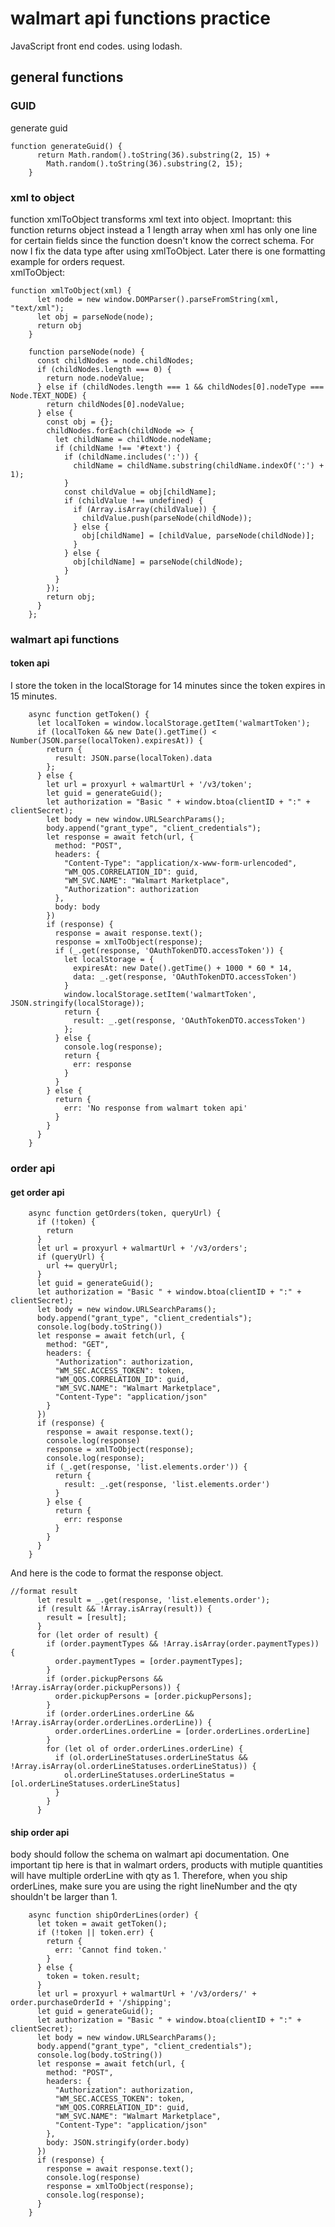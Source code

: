 # walmart api functions practice
JavaScript front end codes. using lodash.

## general functions
### GUID
generate guid  
```
function generateGuid() {
      return Math.random().toString(36).substring(2, 15) +
        Math.random().toString(36).substring(2, 15);
    }
```
### xml to object  
function xmlToObject transforms xml text into object. 
Imoprtant: this function returns object instead a 1 length array when xml has only one line for certain fields since the function doesn't know the correct schema. For now I fix the data type after using xmlToObject. Later there is one formatting example for orders request.  
xmlToObject:  
```
function xmlToObject(xml) {
      let node = new window.DOMParser().parseFromString(xml, "text/xml");
      let obj = parseNode(node);
      return obj
    }

    function parseNode(node) {
      const childNodes = node.childNodes;
      if (childNodes.length === 0) {
        return node.nodeValue;
      } else if (childNodes.length === 1 && childNodes[0].nodeType === Node.TEXT_NODE) {
        return childNodes[0].nodeValue;
      } else {
        const obj = {};
        childNodes.forEach(childNode => {
          let childName = childNode.nodeName;
          if (childName !== '#text') {
            if (childName.includes(':')) {
              childName = childName.substring(childName.indexOf(':') + 1);
            }
            const childValue = obj[childName];
            if (childValue !== undefined) {
              if (Array.isArray(childValue)) {
                childValue.push(parseNode(childNode));
              } else {
                obj[childName] = [childValue, parseNode(childNode)];
              }
            } else {
              obj[childName] = parseNode(childNode);
            }
          }
        });
        return obj;
      }
    };
```
### walmart api functions  
#### token api
I store the token in the localStorage for 14 minutes since the token expires in 15 minutes.  
```
    async function getToken() {
      let localToken = window.localStorage.getItem('walmartToken');
      if (localToken && new Date().getTime() < Number(JSON.parse(localToken).expiresAt)) {
        return {
          result: JSON.parse(localToken).data
        };
      } else {
        let url = proxyurl + walmartUrl + '/v3/token';
        let guid = generateGuid();
        let authorization = "Basic " + window.btoa(clientID + ":" + clientSecret);
        let body = new window.URLSearchParams();
        body.append("grant_type", "client_credentials");
        let response = await fetch(url, {
          method: "POST",
          headers: {
            "Content-Type": "application/x-www-form-urlencoded",
            "WM_QOS.CORRELATION_ID": guid,
            "WM_SVC.NAME": "Walmart Marketplace",
            "Authorization": authorization
          },
          body: body
        })
        if (response) {
          response = await response.text();
          response = xmlToObject(response);
          if (_.get(response, 'OAuthTokenDTO.accessToken')) {
            let localStorage = {
              expiresAt: new Date().getTime() + 1000 * 60 * 14,
              data: _.get(response, 'OAuthTokenDTO.accessToken')
            }
            window.localStorage.setItem('walmartToken', JSON.stringify(localStorage));
            return {
              result: _.get(response, 'OAuthTokenDTO.accessToken')
            };
          } else {
            console.log(response);
            return {
              err: response
            }
          }
        } else {
          return {
            err: 'No response from walmart token api'
          }
        }
      }
    }
```
### order api  
#### get order api  
```
    async function getOrders(token, queryUrl) {
      if (!token) {
        return
      }
      let url = proxyurl + walmartUrl + '/v3/orders';
      if (queryUrl) {
        url += queryUrl;
      }
      let guid = generateGuid();
      let authorization = "Basic " + window.btoa(clientID + ":" + clientSecret);
      let body = new window.URLSearchParams();
      body.append("grant_type", "client_credentials");
      console.log(body.toString())
      let response = await fetch(url, {
        method: "GET",
        headers: {
          "Authorization": authorization,
          "WM_SEC.ACCESS_TOKEN": token,
          "WM_QOS.CORRELATION_ID": guid,
          "WM_SVC.NAME": "Walmart Marketplace",
          "Content-Type": "application/json"
        }
      })
      if (response) {
        response = await response.text();
        console.log(response)
        response = xmlToObject(response);
        console.log(response);
        if (_.get(response, 'list.elements.order')) {
          return {
            result: _.get(response, 'list.elements.order')
          }
        } else {
          return {
            err: response
          }
        }
      }
    }
```
And here is the code to format the response object.  
```
//format result
      let result = _.get(response, 'list.elements.order');
      if (result && !Array.isArray(result)) {
        result = [result];
      }
      for (let order of result) {
        if (order.paymentTypes && !Array.isArray(order.paymentTypes)) {
          order.paymentTypes = [order.paymentTypes];
        }
        if (order.pickupPersons && !Array.isArray(order.pickupPersons)) {
          order.pickupPersons = [order.pickupPersons];
        }
        if (order.orderLines.orderLine && !Array.isArray(order.orderLines.orderLine)) {
          order.orderLines.orderLine = [order.orderLines.orderLine]
        }
        for (let ol of order.orderLines.orderLine) {
          if (ol.orderLineStatuses.orderLineStatus && !Array.isArray(ol.orderLineStatuses.orderLineStatus)) {
            ol.orderLineStatuses.orderLineStatus = [ol.orderLineStatuses.orderLineStatus]
          }
        }
      }
 ```
#### ship order api  
body should follow the schema on walmart api documentation. One important tip here is that in walmart orders, products with mutiple quantities will have multiple orderLine with qty as 1. Therefore, when you ship orderLines, make sure you are using the right lineNumber and the qty shouldn't be larger than 1.  
```
    async function shipOrderLines(order) {
      let token = await getToken();
      if (!token || token.err) {
        return {
          err: 'Cannot find token.'
        }
      } else {
        token = token.result;
      }
      let url = proxyurl + walmartUrl + '/v3/orders/' + order.purchaseOrderId + '/shipping';
      let guid = generateGuid();
      let authorization = "Basic " + window.btoa(clientID + ":" + clientSecret);
      let body = new window.URLSearchParams();
      body.append("grant_type", "client_credentials");
      console.log(body.toString())
      let response = await fetch(url, {
        method: "POST",
        headers: {
          "Authorization": authorization,
          "WM_SEC.ACCESS_TOKEN": token,
          "WM_QOS.CORRELATION_ID": guid,
          "WM_SVC.NAME": "Walmart Marketplace",
          "Content-Type": "application/json"
        },
        body: JSON.stringify(order.body)
      })
      if (response) {
        response = await response.text();
        console.log(response)
        response = xmlToObject(response);
        console.log(response);
      }
    }
```
